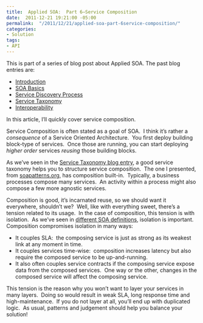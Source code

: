 ```yaml
---
title:  Applied SOA:  Part 6–Service Composition
date:  2011-12-21 19:21:00 -05:00
permalink:  "/2011/12/21/applied-soa-part-6service-composition/"
categories:
- Solution
tags:
- API
---
```

<p>This is part of a series of blog post about Applied SOA. The past blog entries are:</p>  <ul>   <li><a href="http://vincentlauzon.wordpress.com/2011/06/17/applied-soa-part-1-introduction/">Introduction</a></li>    <li><a title="Preview “Applied SOA- Part 2 – SOA Basics”" href="http://vincentlauzon.wordpress.com/2011/11/27/applied-soa-part-2-soa-basics/">SOA Basics</a></li>    <li><a href="http://vincentlauzon.wordpress.com/2011/11/29/applied-soa-part-3-service-discovery-process/">Service Discovery Process</a></li>    <li><a href="http://vincentlauzon.wordpress.com/2011/12/09/applied-soa-part-4-service-taxonomy/">Service Taxonomy</a></li>    <li><a href="http://vincentlauzon.wordpress.com/2011/12/13/applied-soa-part-5-interoperability/">Interoperability</a></li> </ul>  <p>In this article, I’ll quickly cover service composition.</p>  <p>Service Composition is often stated as a goal of SOA.&#160; I think it’s rather a <em>consequence </em>of a Service Oriented Architecture.&#160; You first deploy building block-type of services.&#160; Once those are running, you can start deploying <em>higher order</em> services <em>reusing </em>those building blocks.</p>  <p>As we’ve seen in the <a href="http://vincentlauzon.wordpress.com/2011/12/09/applied-soa-part-4-service-taxonomy/">Service Taxonomy blog entry</a>, a good service taxonomy helps you to structure service composition.&#160; The one I presented, from <a href="http://soapatterns.org">soapatterns.org</a>, has composition built-in.&#160; Typically, a business processes compose many services.&#160; An activity within a process might also compose a few more agnostic services.</p>  <p>Composition is good, it’s incarnated reuse, so we should want it everywhere, shouldn’t we?&#160; Well, like with everything sweet, there’s a tension related to its usage.&#160; In the case of composition, this tension is with isolation.&#160; As we’ve seen in <a href="http://vincentlauzon.wordpress.com/2011/11/27/applied-soa-part-2-soa-basics/">different SOA definitions</a>, isolation is important.&#160; Composition compromises isolation in many ways:</p>  <ul>   <li>It couples SLA:&#160; the composing service is just as strong as its weakest link at any moment in time.</li>    <li>It couples services time-wise:&#160; composition increases latency but also require the composed service to be up-and-running.</li>    <li>It also often couples service contracts if the composing service expose data from the composed services.&#160; One way or the other, changes in the composed service will affect the composing service.</li> </ul>  <p>This tension is the reason why you won’t want to layer your services in many layers.&#160; Doing so would result in weak SLA, long response time and high-maintenance.&#160; If you do not layer at all, you’ll end up with duplicated logic.&#160; As usual, patterns and judgement should help you balance your solution!</p>